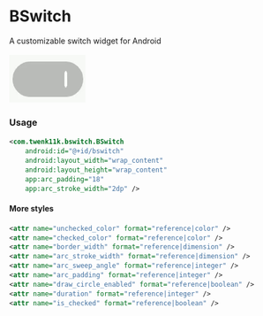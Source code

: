 # BSwitch
A customizable switch widget for Android<br><br>
![](bswitch.gif)<br>


### Usage
```xml
<com.twenk11k.bswitch.BSwitch
    android:id="@+id/bswitch"
    android:layout_width="wrap_content"
    android:layout_height="wrap_content"
    app:arc_padding="18"
    app:arc_stroke_width="2dp" />
```
#### More styles
```xml
<attr name="unchecked_color" format="reference|color" />
<attr name="checked_color" format="reference|color" />
<attr name="border_width" format="reference|dimension" />
<attr name="arc_stroke_width" format="reference|dimension" />
<attr name="arc_sweep_angle" format="reference|integer" />
<attr name="arc_padding" format="reference|integer" />
<attr name="draw_circle_enabled" format="reference|boolean" />
<attr name="duration" format="reference|integer" />
<attr name="is_checked" format="reference|boolean" />
```
